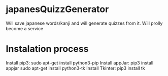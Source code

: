 # japanesQuizzGenerator
Will save japanese words/kanji and will generate quizzes from it. Will prolly become a service


# Instalation process
Install pip3: sudo apt-get install python3-pip
Install appJar: pip3 install appjar
sudo apt-get install python3-tk 
Install Tkinter: pip3 install tk